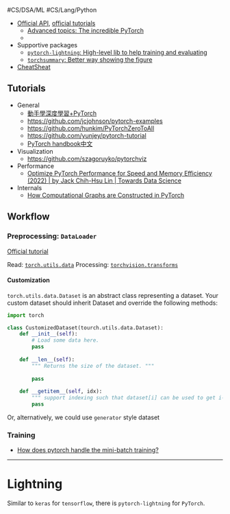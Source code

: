 ---
---

#CS/DSA/ML #CS/Lang/Python 

* [Official API](https://pytorch.org/docs/stable/index.html), [official tutorials](https://pytorch.org/tutorials/)
    *  [Advanced topics: The incredible PyTorch](https://github.com/ritchieng/the-incredible-pytorch)
    * 
* Supportive packages
    * [`pytorch-lightning`: High-level lib to help training and evaluating](https://github.com/PyTorchLightning/pytorch-lightning)
    * [`torchsummary`: Better way showing the figure](https://github.com/sksq96/pytorch-summary)
* [CheatSheat](https://hackmd.io/@rh0jTfFDTO6SteMDq91tgg/HkDRHKLrU)

## Tutorials

* General
    * [動手學深度學習+PyTorch](https://tangshusen.me/Dive-into-DL-PyTorch/)
    * https://github.com/jcjohnson/pytorch-examples
    * https://github.com/hunkim/PyTorchZeroToAll
    * https://github.com/yunjey/pytorch-tutorial
    * [PyTorch handbook中文](https://github.com/zergtant/pytorch-handbook)
* Visualization
    * https://github.com/szagoruyko/pytorchviz
* Performance
    * [Optimize PyTorch Performance for Speed and Memory Efficiency (2022) | by Jack Chih-Hsu Lin | Towards Data Science](https://towardsdatascience.com/optimize-pytorch-performance-for-speed-and-memory-efficiency-2022-84f453916ea6)
* Internals
    * [How Computational Graphs are Constructed in PyTorch](https://pytorch.org/blog/computational-graphs-constructed-in-pytorch/)

## Workflow

### Preprocessing: `DataLoader`

[Official tutorial](https://pytorch.org/tutorials/recipes/recipes/custom_dataset_transforms_loader.html)

Read: [`torch.utils.data`](https://pytorch.org/docs/stable/data.html)
Processing: [`torchvision.transforms`](https://pytorch.org/docs/stable/torchvision/transforms.html)

#### Customization

`torch.utils.data.Dataset` is an abstract class representing a dataset. Your custom dataset should inherit Dataset and override the following methods:

```python
import torch

class CustomizedDataset(tourch.utils.data.Dataset):
    def __init__(self):
        # Load some data here.
        pass
        
    def __len__(self):
        """ Returns the size of the dataset. """
        
        pass
        
    def __getitem__(self, idx):
        """ support indexing such that dataset[i] can be used to get i-th sample. """
        pass
```

Or, alternatively, we could use `generator` style dataset

### Training

* [How does pytorch handle the mini-batch training?](https://discuss.pytorch.org/t/how-does-pytorch-handle-the-mini-batch-training/9707)

----

# Lightning

Similar to `keras` for `tensorflow`, there is `pytorch-lightning` for `PyTorch`.